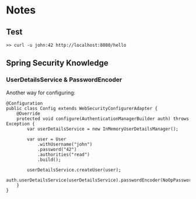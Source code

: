 # Notes

## Test
```
>> curl -u john:42 http://localhost:8080/hello
```

## Spring Security Knowledge
### UserDetailsService & PasswordEncoder
Another way for configuring:
```
@Configuration
public class Config extends WebSecurityConfigurerAdapter {
    @Override
    protected void configure(AuthenticationManagerBuilder auth) throws Exception {
        var userDetailsService = new InMemoryUserDetailsManager();

        var user = User
            .withUsername("john")
            .password("42")
            .authorities("read")
            .build();
        
        userDetailsService.createUser(user);
        auth.userDetailsService(userDetailsService).passwordEncoder(NoOpPasswordEncoder.getInstance());
    }
}
```